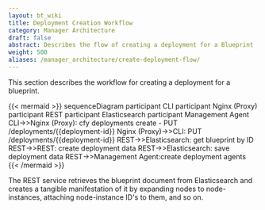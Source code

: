 ```yaml
---
layout: bt_wiki
title: Deployment Creation Workflow
category: Manager Architecture
draft: false
abstract: Describes the flow of creating a deployment for a Blueprint
weight: 500
aliases: /manager_architecture/create-deployment-flow/
---
```

This section describes the workflow for creating a deployment for a blueprint.

{{< mermaid >}}
sequenceDiagram
    participant CLI
    participant Nginx (Proxy)
    participant REST
    participant Elasticsearch
    participant Management Agent
    CLI->>Nginx (Proxy): cfy deployments create - PUT /deployments/{{deployment-id}}
    Nginx (Proxy)->>CLI: PUT /deployments/{{deployment-id}}
    REST->>Elasticsearch: get blueprint by ID
    REST->>REST: create deployment data
    REST->>Elasticsearch: save deployment data
    REST->>Management Agent:create deployment agents
{{< /mermaid >}}

<!-- for docs on mermaidjs see https://mermaidjs.github.io/sequenceDiagram.html -->

The REST service retrieves the blueprint document from Elasticsearch and creates a tangible manifestation of it by expanding nodes to node-instances, attaching node-instance ID's to them, and so on.